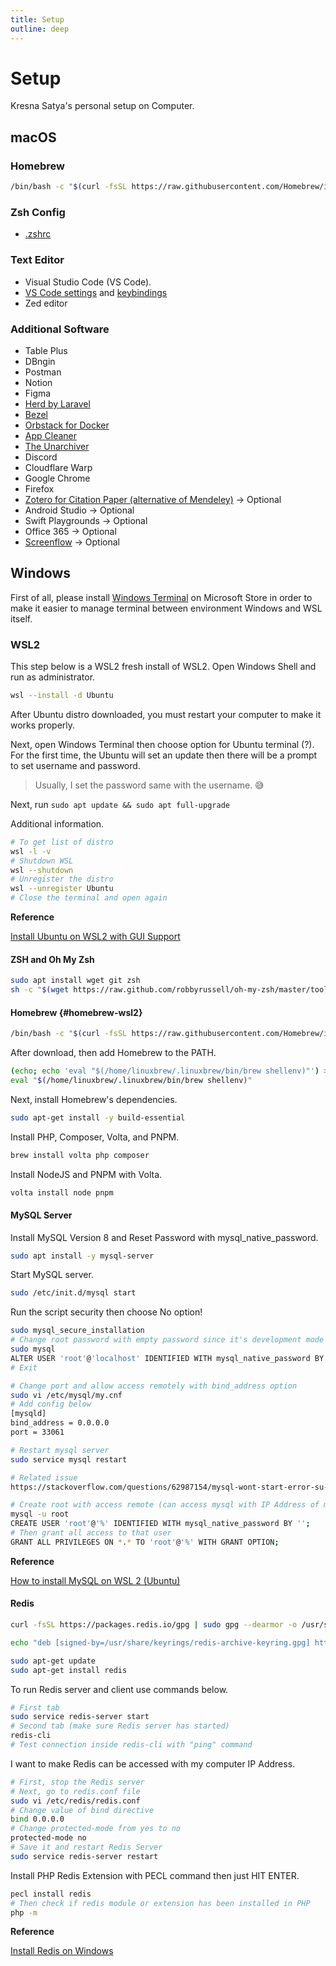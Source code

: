 ```yaml
---
title: Setup
outline: deep
---
```


# Setup

Kresna Satya's personal setup on Computer.

## macOS

### Homebrew

```bash
/bin/bash -c "$(curl -fsSL https://raw.githubusercontent.com/Homebrew/install/HEAD/install.sh)"
```

### Zsh Config

- [.zshrc](https://raw.githubusercontent.com/kresnasatya/dotfiles/refs/heads/main/.zshrc)

### Text Editor

- Visual Studio Code (VS Code).
- [VS Code settings](https://raw.githubusercontent.com/kresnasatya/dotfiles/refs/heads/main/vscode/settings.json) and [keybindings](https://raw.githubusercontent.com/kresnasatya/dotfiles/refs/heads/main/vscode/keybindings.json)
- Zed editor

### Additional Software

- Table Plus
- DBngin
- Postman
- Notion
- Figma
- [Herd by Laravel](https://herd.laravel.com)
- [Bezel](https://getbezel.app/)
- [Orbstack for Docker](https://orbstack.dev/)
- [App Cleaner](https://freemacsoft.net/appcleaner/)
- [The Unarchiver](https://theunarchiver.com/)
- Discord
- Cloudflare Warp
- Google Chrome
- Firefox
- [Zotero for Citation Paper (alternative of Mendeley)](https://www.zotero.org/) -> Optional
- Android Studio -> Optional
- Swift Playgrounds -> Optional
- Office 365 -> Optional
- [Screenflow](https://www.telestream.net/screenflow/overview.htm) -> Optional

## Windows

First of all, please install [Windows Terminal](https://apps.microsoft.com/detail/9n0dx20hk701) on Microsoft Store in order to make it easier to manage terminal between environment Windows and WSL itself.

### WSL2

This step below is a WSL2 fresh install of WSL2. Open Windows Shell and run as administrator.

```sh
wsl --install -d Ubuntu
```

After Ubuntu distro downloaded, you must restart your computer to make it works properly.

Next, open Windows Terminal then choose option for Ubuntu terminal (?). For the first time, the Ubuntu will set an update then there will be a prompt to set username and password.

> Usually, I set the password same with the username. 😅

Next, run `sudo apt update && sudo apt full-upgrade`

Additional information.

```sh
# To get list of distro
wsl -l -v
# Shutdown WSL
wsl --shutdown
# Unregister the distro
wsl --unregister Ubuntu
# Close the terminal and open again
```

**Reference**

[Install Ubuntu on WSL2 with GUI Support](https://ubuntu.com/tutorials/install-ubuntu-on-wsl2-on-windows-11-with-gui-support#1-overview)

#### ZSH and Oh My Zsh

```bash
sudo apt install wget git zsh
sh -c "$(wget https://raw.github.com/robbyrussell/oh-my-zsh/master/tools/install.sh -O -)"
```

#### Homebrew {#homebrew-wsl2}

```sh
/bin/bash -c "$(curl -fsSL https://raw.githubusercontent.com/Homebrew/install/HEAD/install.sh)"
```

After download, then add Homebrew to the PATH.

```sh
(echo; echo 'eval "$(/home/linuxbrew/.linuxbrew/bin/brew shellenv)"') >> /home/usdidev/.zshrc
eval "$(/home/linuxbrew/.linuxbrew/bin/brew shellenv)"
```

Next, install Homebrew's dependencies.

```bash
sudo apt-get install -y build-essential
```

Install PHP, Composer, Volta, and PNPM.

```sh
brew install volta php composer
```

Install NodeJS and PNPM with Volta.

```sh
volta install node pnpm
```

#### MySQL Server

Install MySQL Version 8 and Reset Password with mysql_native_password.
    
```sh
sudo apt install -y mysql-server
```

Start MySQL server.

```sh
sudo /etc/init.d/mysql start
```

Run the script security then choose No option!

```sh
sudo mysql_secure_installation
# Change root password with empty password since it's development mode
sudo mysql
ALTER USER 'root'@'localhost' IDENTIFIED WITH mysql_native_password BY '';
# Exit

# Change port and allow access remotely with bind_address option
sudo vi /etc/mysql/my.cnf
# Add config below
[mysqld]
bind_address = 0.0.0.0
port = 33061

# Restart mysql server
sudo service mysql restart

# Related issue
https://stackoverflow.com/questions/62987154/mysql-wont-start-error-su-warning-cannot-change-directory-to-nonexistent

# Create root with access remote (can access mysql with IP Address of my computer)
mysql -u root
CREATE USER 'root'@'%' IDENTIFIED WITH mysql_native_password BY '';
# Then grant all access to that user
GRANT ALL PRIVILEGES ON *.* TO 'root'@'%' WITH GRANT OPTION;
```

**Reference**

[How to install MySQL on WSL 2 (Ubuntu)](https://pen-y-fan.github.io/2021/08/08/How-to-install-MySQL-on-WSL-2-Ubuntu/)

#### Redis

```bash
curl -fsSL https://packages.redis.io/gpg | sudo gpg --dearmor -o /usr/share/keyrings/redis-archive-keyring.gpg

echo "deb [signed-by=/usr/share/keyrings/redis-archive-keyring.gpg] https://packages.redis.io/deb $(lsb_release -cs) main" | sudo tee /etc/apt/sources.list.d/redis.list

sudo apt-get update
sudo apt-get install redis
```

To run Redis server and client use commands below.

```bash
# First tab
sudo service redis-server start
# Second tab (make sure Redis server has started)
redis-cli
# Test connection inside redis-cli with "ping" command
```

I want to make Redis can be accessed with my computer IP Address.

```bash
# First, stop the Redis server
# Next, go to redis.conf file
sudo vi /etc/redis/redis.conf
# Change value of bind directive
bind 0.0.0.0
# Change protected-mode from yes to no
protected-mode no
# Save it and restart Redis Server
sudo service redis-server restart
```

Install PHP Redis Extension with PECL command then just HIT ENTER.

```bash
pecl install redis
# Then check if redis module or extension has been installed in PHP
php -m
```

**Reference**

[Install Redis on Windows](https://redis.io/docs/latest/operate/oss_and_stack/install/install-redis/install-redis-on-windows/)
